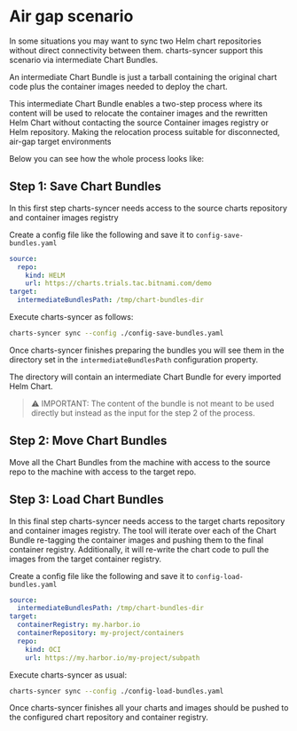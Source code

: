 # Air gap scenario

In some situations you may want to sync two Helm chart repositories without direct connectivity between them. 
charts-syncer support this scenario via intermediate Chart Bundles.

An intermediate Chart Bundle is just a tarball containing the original chart code plus the container images needed to deploy the chart.

This intermediate Chart Bundle enables a two-step process where its content will be used to relocate the container images 
and the rewritten Helm Chart without contacting the source Container images registry or Helm repository. 
Making the relocation process suitable for disconnected, air-gap target environments

Below you can see how the whole process looks like:

## Step 1: Save Chart Bundles

In this first step charts-syncer needs access to the source charts repository and container images registry

Create a config file like the following and save it to `config-save-bundles.yaml`

```yaml
source:
  repo:
    kind: HELM
    url: https://charts.trials.tac.bitnami.com/demo
target:
  intermediateBundlesPath: /tmp/chart-bundles-dir
```

Execute charts-syncer as follows:

```bash
charts-syncer sync --config ./config-save-bundles.yaml
```

Once charts-syncer finishes preparing the bundles you will see them in the directory set in the `intermediateBundlesPath`
configuration property.

The directory will contain an intermediate Chart Bundle for every imported Helm Chart.
> :warning: IMPORTANT: The content of the bundle is not meant to be used directly but instead as the input for the step 2 of the process.

## Step 2: Move Chart Bundles

Move all the Chart Bundles from the machine with access to the source repo to the machine with access to the target repo.

## Step 3: Load Chart Bundles

In this final step charts-syncer needs access to the target charts repository and container images registry.
The tool will iterate over each of the Chart Bundle re-tagging the container images and pushing them to the final container registry.
Additionally, it will re-write the chart code to pull the images from the target container registry.

Create a config file like the following and save it to `config-load-bundles.yaml`

```yaml
source:
  intermediateBundlesPath: /tmp/chart-bundles-dir
target:
  containerRegistry: my.harbor.io
  containerRepository: my-project/containers
  repo:
    kind: OCI
    url: https://my.harbor.io/my-project/subpath
```

Execute charts-syncer as usual:

```bash
charts-syncer sync --config ./config-load-bundles.yaml
```

Once charts-syncer finishes all your charts and images should be pushed to the configured chart repository and container registry.